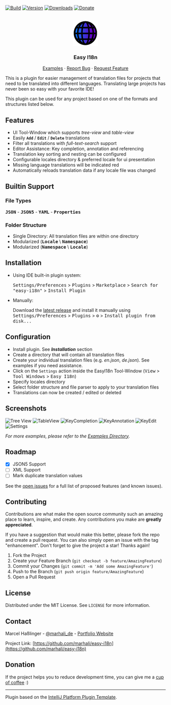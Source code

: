 <div id="top"></div>

<!-- PROJECT SHIELDS -->
[![Build](https://img.shields.io/github/workflow/status/marhali/easy-i18n/Build?style=for-the-badge)](https://github.com/marhali/easy-i18n/actions)
[![Version](https://img.shields.io/jetbrains/plugin/v/16316.svg?style=for-the-badge)](https://plugins.jetbrains.com/plugin/16316)
[![Downloads](https://img.shields.io/jetbrains/plugin/d/16316.svg?style=for-the-badge)](https://plugins.jetbrains.com/plugin/16316)
[![Donate](https://img.shields.io/badge/Donate-PayPal-green.svg?style=for-the-badge)](https://paypal.me/marhalide)

<!-- PROJECT LOGO -->
<br />
<div align="center">
  <a href="https://github.com/marhali/easy-i18n">
    <img src="src/main/resources/META-INF/pluginIcon.svg" alt="Logo" width="80" height="80">
  </a>

  <h3 align="center">Easy I18n</h3>

  <p align="center">
    <a href="https://github.com/marhali/easy-i18n/tree/main/example">Examples</a>
    ·
    <a href="https://github.com/marhali/easy-i18n/issues/new?labels=bug">Report Bug</a>
    ·
    <a href="https://github.com/marhali/easy-i18n/issues/new?labels=enhancement">Request Feature</a>
  </p>
</div>

<!-- Plugin description -->
This is a plugin for easier management of translation files for projects that need to be translated into different languages. Translating large projects has never been so easy with your favorite IDE!

This plugin can be used for any project based on one of the formats and structures listed below.

## Features
- UI Tool-Window which supports _tree-view_ and _table-view_
- Easily **`Add`** / **`Edit`** / **`Delete`** translations
- Filter all translations with _full-text-search_ support
- Editor Assistance: Key completion, annotation and referencing
- Translation key sorting and nesting can be configured
- Configurable locales directory & preferred locale for ui presentation
- Missing language translations will be indicated red
- Automatically reloads translation data if any locale file was changed

## Builtin Support
### File Types
**<kbd>JSON</kbd>** - **<kbd>JSON5</kbd>** - **<kbd>YAML</kbd>** - **<kbd>Properties</kbd>**

### Folder Structure
- Single Directory: All translation files are within one directory 
- Modularized (**<kbd>Locale</kbd>** \ **<kbd>Namespace</kbd>**)
- Modularized (**<kbd>Namespace</kbd>** \ **<kbd>Locale</kbd>**)

<!-- Plugin description end -->

## Installation

- Using IDE built-in plugin system:

  <kbd>Settings/Preferences</kbd> > <kbd>Plugins</kbd> > <kbd>Marketplace</kbd> > <kbd>Search for "easy-i18n"</kbd> >
  <kbd>Install Plugin</kbd>

- Manually:

  Download the [latest release](https://github.com/marhali/easy-i18n/releases/latest) and install it manually using
  <kbd>Settings/Preferences</kbd> > <kbd>Plugins</kbd> > <kbd>⚙️</kbd> > <kbd>Install plugin from disk...</kbd>



<!-- PLUGIN CONFIGURATION -->
## Configuration
- Install plugin. See **_Installation_** section
- Create a directory that will contain all translation files
- Create your individual translation files (e.g. _en.json_, _de.json_). See examples if you need assistance.
- Click on the `Settings` action inside the EasyI18n Tool-Window (<kbd>View</kbd> > <kbd>Tool Windows</kbd> > <kbd>Easy I18n</kbd>)
- Specify locales directory
- Select folder structure and file parser to apply to your translation files
- Translations can now be created / edited or deleted


<!-- USAGE EXAMPLES -->
## Screenshots
![Tree View](https://raw.githubusercontent.com/marhali/easy-i18n/main/example/images/tree-view.PNG)
![TableView](https://raw.githubusercontent.com/marhali/easy-i18n/main/example/images/table-view.PNG)
![KeyCompletion](https://raw.githubusercontent.com/marhali/easy-i18n/main/example/images/key-completion.PNG)
![KeyAnnotation](https://raw.githubusercontent.com/marhali/easy-i18n/main/example/images/key-annotation.PNG)
![KeyEdit](https://raw.githubusercontent.com/marhali/easy-i18n/main/example/images/key-edit.PNG)
![Settings](https://raw.githubusercontent.com/marhali/easy-i18n/main/example/images/settings.PNG)

_For more examples, please refer to the [Examples Directory](https://github.com/marhali/easy-i18n/tree/main/example)._


<!-- ROADMAP -->
## Roadmap

- [X] JSON5 Support
- [ ] XML Support
- [ ] Mark duplicate translation values

See the [open issues](https://github.com/marhali/easy-i18n/issues) for a full list of proposed features (and known issues).


<!-- CONTRIBUTING -->
## Contributing

Contributions are what make the open source community such an amazing place to learn, inspire, and create. Any contributions you make are **greatly appreciated**.

If you have a suggestion that would make this better, please fork the repo and create a pull request. You can also simply open an issue with the tag "enhancement".
Don't forget to give the project a star! Thanks again!

1. Fork the Project
2. Create your Feature Branch (`git checkout -b feature/AmazingFeature`)
3. Commit your Changes (`git commit -m 'Add some AmazingFeature'`)
4. Push to the Branch (`git push origin feature/AmazingFeature`)
5. Open a Pull Request





<!-- LICENSE -->
## License

Distributed under the MIT License. See `LICENSE` for more information.





<!-- CONTACT -->
## Contact

Marcel Haßlinger - [@marhali_de](https://twitter.com/marhali_de) - [Portfolio Website](https://marhali.de)

Project Link: [https://github.com/marhali/easy-i18n](https://github.com/marhali/easy-i18n)



<!-- DONATION -->
## Donation
If the project helps you to reduce development time, you can give me a [cup of coffee](https://paypal.me/marhalide) :)

---
Plugin based on the [IntelliJ Platform Plugin Template][template].


<!-- MARKDOWN LINKS & IMAGES -->
[template]: https://github.com/JetBrains/intellij-platform-plugin-template